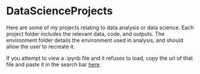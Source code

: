 # DataScienceProjects

Here are some of my projects relating to data analysis or data science. Each project folder 
includes the relevant data, code, and outputs. The environment folder details the environment 
used in analysis, and should allow the user to recreate it.

If you attempt to view a .ipynb file and it refuses to load, copy the url of that file and paste it 
in the search bar [here](https://nbviewer.jupyter.org/).
